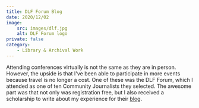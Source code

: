 ```yaml
---
title: DLF Forum Blog
date: 2020/12/02
image:
    src: images/dlf.jpg
    alt: DLF Forum logo
private: false
category:
    - Library & Archival Work
---
```


Attending conferences virtually is not the same as they are in person. However, the upside is that I've been able to participate in more events because travel is no longer a cost. One of these was the DLF Forum, which I attended as one of ten Community Journalists they selected. The awesome part was that not only was registration free, but I also received a scholarship to write about my experience for their [blog](https://www.diglib.org/dlf-forum-community-journalist-reflection-shelly-black/).
